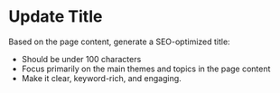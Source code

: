 # Update Title

Based on the page content, generate a SEO-optimized title:
- Should be under 100 characters
- Focus primarily on the main themes and topics in the page content
- Make it clear, keyword-rich, and engaging.